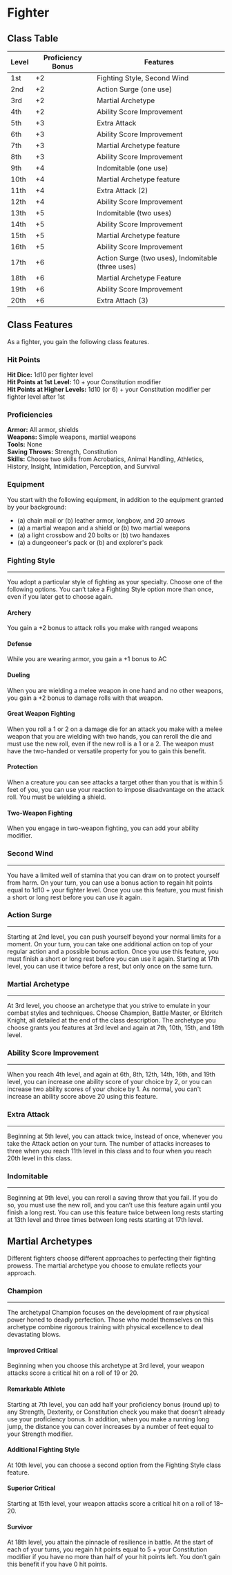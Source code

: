 # Fighter

## Class Table
| Level | Proficiency Bonus | Features                    |
|-------|-------------------|-----------------------------|
| 1st   | +2                | Fighting Style, Second Wind |
| 2nd   | +2                | Action Surge (one use)      |
| 3rd   | +2                | Martial Archetype           |
| 4th   | +2                | Ability Score Improvement   |
| 5th   | +3                | Extra Attack                |
| 6th   | +3                | Ability Score Improvement   |
| 7th   | +3                | Martial Archetype feature   |
| 8th   | +3                | Ability Score Improvement   |
| 9th   | +4                | Indomitable (one use)       |
| 10th  | +4                | Martial Archetype feature   |
| 11th  | +4                | Extra Attack (2)            |
| 12th  | +4                | Ability Score Improvement   |
| 13th  | +5                | Indomitable (two uses)      |
| 14th  | +5                | Ability Score Improvement   |
| 15th  | +5                | Martial Archetype feature   |
| 16th  | +5                | Ability Score Improvement   |
| 17th  | +6                | Action Surge (two uses), Indomitable (three uses) |
| 18th  | +6                | Martial Archetype Feature   |
| 19th  | +6                | Ability Score Improvement   |
| 20th  | +6                | Extra Attach (3)            |

## Class Features
As a fighter, you gain the following class features.

### Hit Points
**Hit Dice:** 1d10 per fighter level  
**Hit Points at 1st Level:** 10 + your Constitution modifier  
**Hit Points at Higher Levels:** 1d10 (or 6) + your Constitution modifier per fighter level after 1st  

### Proficiencies
**Armor:** All armor, shields  
**Weapons:** Simple weapons, martial weapons  
**Tools:** None  
**Saving Throws:** Strength, Constitution  
**Skills:** Choose two skills from Acrobatics, Animal Handling, Athletics, History, Insight, Intimidation, Perception, and Survival

### Equipment
You start with the following equipment, in addition to the equipment granted by your background:

* (a) chain mail or (b) leather armor, longbow, and 20 arrows
* (a) a martial weapon and a shield or (b) two martial weapons
* (a) a light crossbow and 20 bolts or (b) two handaxes
* (a) a dungeoneer's pack or (b) and explorer's pack

### Fighting Style
- - -
You adopt a particular style of fighting as your specialty. Choose one of the following options. You can’t take a Fighting Style option more than once, even if you later get to choose again.

#### Archery
You gain a +2 bonus to attack rolls you make with ranged weapons

#### Defense
While you are wearing armor, you gain a +1 bonus to AC

#### Dueling
When you are wielding a melee weapon in one hand and no other weapons, you gain a +2 bonus to damage rolls with that weapon.

#### Great Weapon Fighting 
When you roll a 1 or 2 on a damage die for an attack you make with a melee weapon that you are wielding with two hands, you can reroll the die and must use the new roll, even if the new roll is a 1 or a 2. The weapon must have the two-handed or versatile property for you to gain this benefit. 

#### Protection 
When a creature you can see attacks a target other than you that is within 5 feet of you, you can use your reaction to impose disadvantage on the attack roll. You must be wielding a shield. 

#### Two-Weapon Fighting 
When you engage in two-weapon fighting, you can add your ability modifier.

### Second Wind
- - -
You have a limited well of stamina that you can draw on to protect yourself from harm. On your turn, you can use a bonus action to regain hit points equal to 1d10 + your fighter level. Once you use this feature, you must finish a short or long rest before you can use it again.

### Action Surge 
- - -
Starting at 2nd level, you can push yourself beyond your normal limits for a moment. On your turn, you can take one additional action on top of your regular action and a possible bonus action. Once you use this feature, you must finish a short or long rest before you can use it again. Starting at 17th level, you can use it twice before a rest, but only once on the same turn. 

### Martial Archetype 
- - -
At 3rd level, you choose an archetype that you strive to emulate in your combat styles and techniques. Choose Champion, Battle Master, or Eldritch Knight, all detailed at the end of the class description. The archetype you choose grants you features at 3rd level and again at 7th, 10th, 15th, and 18th level. 

### Ability Score Improvement 
- - -
When you reach 4th level, and again at 6th, 8th, 12th, 14th, 16th, and 19th level, you can increase one ability score of your choice by 2, or you can increase two ability scores of your choice by 1. As normal, you can't increase an ability score above 20 using this feature. 

### Extra Attack 
- - -
Beginning at 5th level, you can attack twice, instead of once, whenever you take the Attack action on your turn. The number of attacks increases to three when you reach 11th level in this class and to four when you reach 20th level in this class. 

### Indomitable 
- - -
Beginning at 9th level, you can reroll a saving throw that you fail. If you do so, you must use the new roll, and you can’t use this feature again until you finish a long rest. You can use this feature twice between long rests starting at 13th level and three times between long rests starting at 17th level.

## Martial Archetypes 
Different fighters choose different approaches to perfecting their fighting prowess. The martial archetype you choose to emulate reflects your approach. 

### Champion 
- - -
The archetypal Champion focuses on the development of raw physical power honed to deadly perfection. Those who model themselves on this archetype combine rigorous training with physical excellence to deal devastating blows. 

#### Improved Critical 
Beginning when you choose this archetype at 3rd level, your weapon attacks score a critical hit on a roll of 19 or 20. 

#### Remarkable Athlete 
Starting at 7th level, you can add half your proficiency bonus (round up) to any Strength, Dexterity, or Constitution check you make that doesn’t already use your proficiency bonus. In addition, when you make a running long jump, the distance you can cover increases by a number of feet equal to your Strength modifier. 

#### Additional Fighting Style 
At 10th level, you can choose a second option from the Fighting Style class feature.

#### Superior Critical
Starting at 15th level, your weapon attacks score a critical hit on a roll of 18–20. 

#### Survivor 
At 18th level, you attain the pinnacle of resilience in battle. At the start of each of your turns, you regain hit points equal to 5 + your Constitution modifier if you have no more than half of your hit points left. You don’t gain this benefit if you have 0 hit points.
